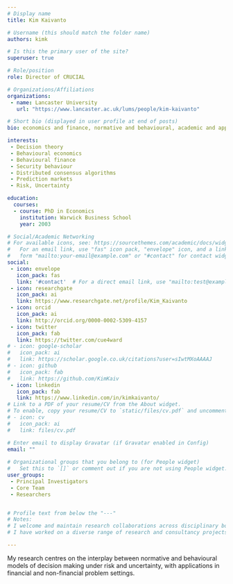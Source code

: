 ```yaml
---
# Display name
title: Kim Kaivanto 

# Username (this should match the folder name)
authors: kimk

# Is this the primary user of the site?
superuser: true

# Role/position 
role: Director of CRUCIAL

# Organizations/Affiliations
organizations:
 - name: Lancaster University
   url: "https://www.lancaster.ac.uk/lums/people/kim-kaivanto" 

# Short bio (displayed in user profile at end of posts)
bio: economics and finance, normative and behavioural, academic and applied 

interests:
 - Decision theory
 - Behavioural economics
 - Behavioural finance
 - Security behaviour
 - Distributed consensus algorithms
 - Prediction markets
 - Risk, Uncertainty

education:
  courses:
  - course: PhD in Economics
    institution: Warwick Business School
    year: 2003

# Social/Academic Networking
# For available icons, see: https://sourcethemes.com/academic/docs/widgets/#icons
#   For an email link, use "fas" icon pack, "envelope" icon, and a link in the
#   form "mailto:your-email@example.com" or "#contact" for contact widget.
social:
 - icon: envelope
   icon_pack: fas
   link: '#contact'  # For a direct email link, use "mailto:test@example.org".
 - icon: researchgate
   icon_pack: ai
   link: https://www.researchgate.net/profile/Kim_Kaivanto
 - icon: orcid
   icon_pack: ai
   link: http://orcid.org/0000-0002-5309-4157
 - icon: twitter
   icon_pack: fab
   link: https://twitter.com/cue4ward
# - icon: google-scholar
#   icon_pack: ai
#   link: https://scholar.google.co.uk/citations?user=sIwtMXoAAAAJ
# - icon: github
#   icon_pack: fab
#   link: https://github.com/KimKaiv
 - icon: linkedin
   icon_pack: fab
   link: https://www.linkedin.com/in/kimkaivanto/  
# Link to a PDF of your resume/CV from the About widget.
# To enable, copy your resume/CV to `static/files/cv.pdf` and uncomment the lines below.  
# - icon: cv
#   icon_pack: ai
#   link: files/cv.pdf

# Enter email to display Gravatar (if Gravatar enabled in Config)
email: ""
  
# Organizational groups that you belong to (for People widget)
#   Set this to `[]` or comment out if you are not using People widget.  
user_groups: 
 - Principal Investigators
 - Core Team
 - Researchers


# Profile text from below the "---"
# Notes:
# I welcome and maintain research collaborations across disciplinary boundaries, ranging from computer science to philosphy of science, from psychology to mathematics. 
# I have worked on a diverse range of research and consultancy projects, including such special topics such as investor sentiment, security behaviour, civil aerospace R&D support schemes, air transport CO2 emissions, venture capital, the exploitation of social science research, and airport slot allocation rulings. 

---
```

My research centres on the interplay between normative and behavioural models of decision 
making under risk and uncertainty, with applications in financial and non-financial problem settings. 




